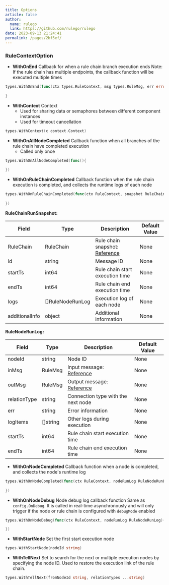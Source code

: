 ```yaml
---
title: Options
article: false
author: 
  name: rulego
  link: https://github.com/rulego/rulego
date: 2023-09-13 21:24:41
permalink: /pages/2bf5ef/
---
```


### RuleContextOption

- **WithOnEnd** Callback for when a rule chain branch execution ends
  Note: If the rule chain has multiple endpoints, the callback function will be executed multiple times
```go
types.WithOnEnd(func(ctx types.RuleContext, msg types.RuleMsg, err error) {
	
}
```

- **WithContext** Context
  - Used for sharing data or semaphores between different component instances
  - Used for timeout cancellation
```go
types.WithContext(c context.Context)
```

- **WithOnAllNodeCompleted** Callback function when all branches of the rule chain have completed execution
  - Called only once
```go
types.WithOnAllNodeCompleted(func(){
	
})
```

- **WithOnRuleChainCompleted** Callback function when the rule chain execution is completed, and collects the runtime logs of each node
```go
types.WithOnRuleChainCompleted(func(ctx RuleContext, snapshot RuleChainRunSnapshot){
	
})
```

**RuleChainRunSnapshot:**

| Field            | Type              | Description                                         | Default Value |
|------------------|-------------------|-----------------------------------------------------|---------------|
| RuleChain        | RuleChain         | Rule chain snapshot: [Reference](/en/pages/10e1c0/) | None          |
| id               | string            | Message ID                                          | None          |
| startTs          | int64             | Rule chain start execution time                     | None          |
| endTs            | int64             | Rule chain end execution time                       | None          |
| logs             | []RuleNodeRunLog  | Execution log of each node                          | None          |
| additionalInfo   | object            | Additional information                              | None          |

**RuleNodeRunLog:**

| Field        | Type     | Description                                    | Default Value |
|--------------|----------|------------------------------------------------|---------------|
| nodeId       | string   | Node ID                                        | None          |
| inMsg        | RuleMsg  | Input message: [Reference](/en/pages/8ee82f/)  | None          |
| outMsg       | RuleMsg  | Output message: [Reference](/en/pages/8ee82f/) | None          |
| relationType | string   | Connection type with the next node             | None          |
| err          | string   | Error information                              | None          |
| logItems     | []string | Other logs during execution                    | None          |
| startTs      | int64    | Rule chain start execution time                | None          |
| endTs        | int64    | Rule chain end execution time                  | None          |

- **WithOnNodeCompleted** Callback function when a node is completed, and collects the node's runtime log
```go
types.WithOnNodeCompleted(func(ctx RuleContext, nodeRunLog RuleNodeRunLog){
	
})
```

- **WithOnNodeDebug** Node debug log callback function
  Same as `config.OnDebug`. It is called in real-time asynchronously and will only trigger if the node or rule chain is configured with `debugMode` enabled
```go
types.WithOnNodeDebug(func(ctx RuleContext, nodeRunLog RuleNodeRunLog){

})
```

- **WithStartNode** Set the first start execution node
```go
types.WithStartNode(nodeId string) 
```

- **WithTellNext** Set to search for the next or multiple execution nodes by specifying the node ID. Used to restore the execution link of the rule chain.
```go
types.WithTellNext(fromNodeId string, relationTypes ...string) 
```